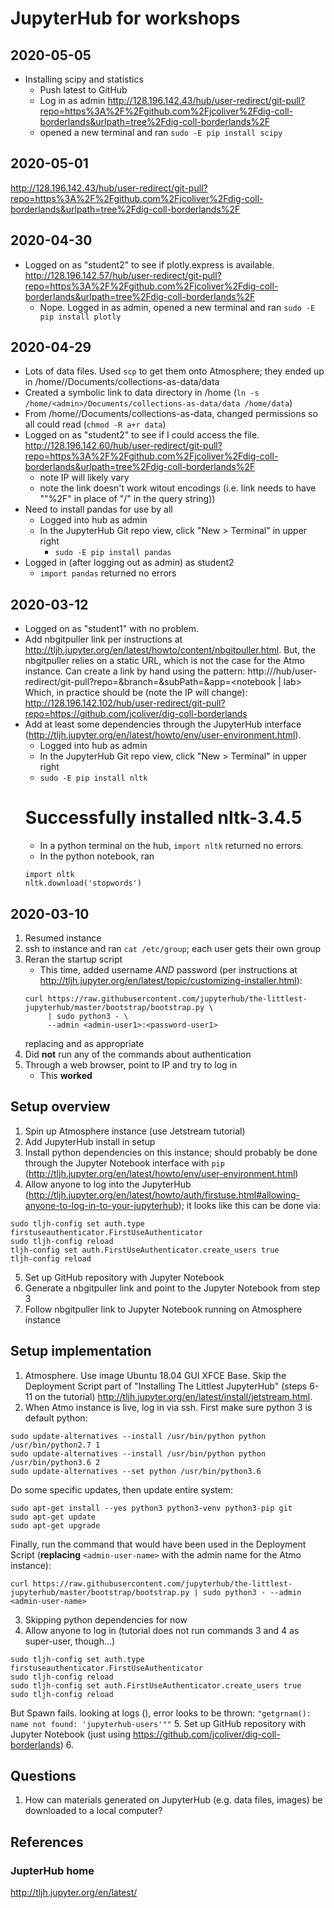 # JupyterHub for workshops

## 2020-05-05
+ Installing scipy and statistics
    + Push latest to GitHub      
    + Log in as admin http://128.196.142.43/hub/user-redirect/git-pull?repo=https%3A%2F%2Fgithub.com%2Fjcoliver%2Fdig-coll-borderlands&urlpath=tree%2Fdig-coll-borderlands%2F
    + opened a new terminal and ran `sudo -E pip install scipy`

## 2020-05-01
http://128.196.142.43/hub/user-redirect/git-pull?repo=https%3A%2F%2Fgithub.com%2Fjcoliver%2Fdig-coll-borderlands&urlpath=tree%2Fdig-coll-borderlands%2F

## 2020-04-30
+ Logged on as "student2" to see if plotly.express is available.
http://128.196.142.57/hub/user-redirect/git-pull?repo=https%3A%2F%2Fgithub.com%2Fjcoliver%2Fdig-coll-borderlands&urlpath=tree%2Fdig-coll-borderlands%2F
    + Nope. Logged in as admin, opened a new terminal and ran `sudo -E pip install plotly`

## 2020-04-29
+ Lots of data files. Used `scp` to get them onto Atmosphere; they ended up in /home/<admin>/Documents/collections-as-data/data
+ Created a symbolic link to data directory in /home (`ln -s /home/<admin>/Documents/collections-as-data/data /home/data`)
+ From /home/<admin>/Documents/collections-as-data, changed permissions so all could read (`chmod -R a+r data`)
+ Logged on as "student2" to see if I could access the file.
http://128.196.142.60/hub/user-redirect/git-pull?repo=https%3A%2F%2Fgithub.com%2Fjcoliver%2Fdig-coll-borderlands&urlpath=tree%2Fdig-coll-borderlands%2F
    + note IP will likely vary
    + note the link doesn't work witout encodings (i.e. link needs to have ""%2F" in place of "/" in the query string))
+ Need to install pandas for use by all
    + Logged into hub as admin
    + In the JupyterHub Git repo view, click "New > Terminal" in upper right
        + `sudo -E pip install pandas`
+ Logged in (after logging out as admin) as student2
    + `import pandas` returned no errors

## 2020-03-12
+ Logged on as "student1" with no problem.
+ Add nbgitpuller link per instructions at http://tljh.jupyter.org/en/latest/howto/content/nbgitpuller.html.
    But, the nbgitpuller relies on a static URL, which is not the case for the Atmo instance. Can create a link by hand using the pattern:
    http://<my-jhub-address>/hub/user-redirect/git-pull?repo=<your-repo-url>&branch=<your-branch-name>&subPath=<subPath>&app=<notebook | lab>
    Which, in practice should be (note the IP will change):
http://128.196.142.102/hub/user-redirect/git-pull?repo=https://github.com/jcoliver/dig-coll-borderlands
+ Add at least some dependencies through the JupyterHub interface (http://tljh.jupyter.org/en/latest/howto/env/user-environment.html).
    + Logged into hub as admin
    + In the JupyterHub Git repo view, click "New > Terminal" in upper right
    + `sudo -E pip install nltk`
    # Successfully installed nltk-3.4.5
    + In a python terminal on the hub, `import nltk` returned no errors.
    + In the python notebook, ran
    ```
    import nltk
    nltk.download('stopwords')
    ```

## 2020-03-10
1. Resumed instance
2. ssh to instance and ran `cat /etc/group`; each user gets their own group
3. Reran the startup script
    + This time, added username _AND_ password (per instructions at http://tljh.jupyter.org/en/latest/topic/customizing-installer.html):
    ```
    curl https://raw.githubusercontent.com/jupyterhub/the-littlest-jupyterhub/master/bootstrap/bootstrap.py \
         | sudo python3 - \
         --admin <admin-user1>:<password-user1>
    ```
    replacing <admin-user1> and <password-user1> as appropriate
4. Did **not** run any of the commands about authentication
5. Through a web browser, point to IP and try to log in
    + This **worked**

## Setup overview
1. Spin up Atmosphere instance (use Jetstream tutorial)
2. Add JupyterHub install in setup
3. Install python dependencies on this instance; should probably be done through the Jupyter Notebook interface with `pip` (http://tljh.jupyter.org/en/latest/howto/env/user-environment.html)
4. Allow anyone to log into the JupyterHub (http://tljh.jupyter.org/en/latest/howto/auth/firstuse.html#allowing-anyone-to-log-in-to-your-jupyterhub); it looks like this can be done via:
```
sudo tljh-config set auth.type firstuseauthenticator.FirstUseAuthenticator
sudo tljh-config reload
tljh-config set auth.FirstUseAuthenticator.create_users true
tljh-config reload
```
5. Set up GitHub repository with Jupyter Notebook
6. Generate a nbgitpuller link and point to the Jupyter Notebook from step 3
7. Follow nbgitpuller link to Jupyter Notebook running on Atmosphere instance

## Setup implementation
1. Atmosphere. Use image Ubuntu 18.04 GUI XFCE Base. Skip the Deployment Script part of "Installing The Littlest JupyterHub" (steps 6-11 on the tutorial) http://tljh.jupyter.org/en/latest/install/jetstream.html.
2. When Atmo instance is live, log in via ssh. First make sure python 3 is default python:
```
sudo update-alternatives --install /usr/bin/python python /usr/bin/python2.7 1
sudo update-alternatives --install /usr/bin/python python /usr/bin/python3.6 2
sudo update-alternatives --set python /usr/bin/python3.6
```
Do some specific updates, then update entire system:
```
sudo apt-get install --yes python3 python3-venv python3-pip git
sudo apt-get update
sudo apt-get upgrade
```
Finally, run the command that would have been used in the Deployment Script (**replacing** `<admin-user-name>` with the admin name for the Atmo instance):
```
curl https://raw.githubusercontent.com/jupyterhub/the-littlest-jupyterhub/master/bootstrap/bootstrap.py | sudo python3 - --admin <admin-user-name>
```
3. Skipping python dependencies for now
4. Allow anyone to log in (tutorial does not run commands 3 and 4 as super-user, though...)
```
sudo tljh-config set auth.type firstuseauthenticator.FirstUseAuthenticator
sudo tljh-config reload
sudo tljh-config set auth.FirstUseAuthenticator.create_users true
sudo tljh-config reload
```
But Spawn fails.
looking at logs (), error looks to be thrown:
`"getgrnam(): name not found: 'jupyterhub-users'""`
5. Set up GitHub repository with Jupyter Notebook (just using https://github.com/jcoliver/dig-coll-borderlands)
6.


## Questions
1. How can materials generated on JupyterHub (e.g. data files, images) be downloaded to a local computer?

## References

### JupterHub home
http://tljh.jupyter.org/en/latest/